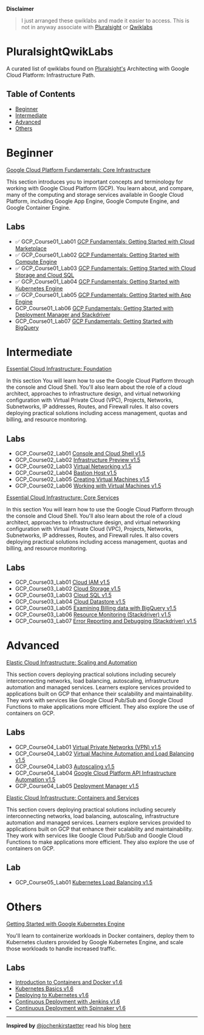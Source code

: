 
**Disclaimer**
 
>I just arranged these qwiklabs and made it easier to access. This is not in anyway associate with [Pluralsight](https://www.pluralsight.com) or [Qwiklabs](https://www.qwiklabs.com)

# PluralsightQwikLabs
A curated list of qwiklabs found on [Pluralsight's](https://www.pluralsight.com/paths/architecting-with-google-cloud-platform-infrastructure) Architecting with Google Cloud Platform: Infrastructure Path.



## Table of Contents

- [Beginner](#Beginner)
- [Intermediate](#Intermediate)
- [Advanced](#Advanced)
- [Others](#Others)

# Beginner

[Google Cloud Platform Fundamentals: Core Infrastructure](https://www.pluralsight.com/courses/gcp-fundamentals)

This section introduces you to important concepts and terminology for working with Google Cloud Platform (GCP). You learn about, and compare, many of the computing and storage services available in Google Cloud Platform, including Google App Engine, Google Compute Engine, and Google Container Engine.

## Labs

* ✅ GCP_Course01_Lab01 [GCP Fundamentals: Getting Started with Cloud Marketplace](https://googlepluralsight.qwiklabs.com/focuses/23608)
* ✅ GCP_Course01_Lab02 [GCP Fundamentals: Getting Started with Compute Engine](https://googlepluralsight.qwiklabs.com/focuses/23631)
* ✅ GCP_Course01_Lab03 [GCP Fundamentals: Getting Started with Cloud Storage and Cloud SQL](https://googlepluralsight.qwiklabs.com/focuses/23632)
* ✅ GCP_Course01_Lab04 [GCP Fundamentals: Getting Started with Kubernetes Engine](https://googlepluralsight.qwiklabs.com/focuses/23633)
* ✅ GCP_Course01_Lab05 [GCP Fundamentals: Getting Started with App Engine](https://googlepluralsight.qwiklabs.com/focuses/23634)
* GCP_Course01_Lab06 [GCP Fundamentals: Getting Started with Deployment Manager and Stackdriver](https://googlepluralsight.qwiklabs.com/focuses/23635)
* GCP_Course01_Lab07 [GCP Fundamentals: Getting Started with BigQuery](https://googlepluralsight.qwiklabs.com/focuses/23636)

# Intermediate

[Essential Cloud Infrastructure: Foundation](https://app.pluralsight.com/library/courses/gcp-infrastructure-foundation/table-of-contents)

In this section You will learn how to use the Google Cloud Platform through the console and Cloud Shell. You'll also learn about the role of a cloud architect, approaches to infrastructure design, and virtual networking configuration with Virtual Private Cloud (VPC), Projects, Networks, Subnetworks, IP addresses, Routes, and Firewall rules. It also covers deploying practical solutions including access management, quotas and billing, and resource monitoring.

## Labs

* GCP_Course02_Lab01 [Console and Cloud Shell v1.5](https://googlepluralsight.qwiklabs.com/focuses/23618)
* GCP_Course02_Lab02 [Infrastructure Preview v1.5](https://googlepluralsight.qwiklabs.com/focuses/23619)
* GCP_Course02_Lab03 [Virtual Networking v1.5](https://googlepluralsight.qwiklabs.com/focuses/23620)
* GCP_Course02_Lab04 [Bastion Host v1.5](https://googlepluralsight.qwiklabs.com/focuses/23655)
* GCP_Course02_Lab05 [Creating Virtual Machines v1.5](https://googlepluralsight.qwiklabs.com/focuses/23628)
* GCP_Course02_Lab06 [Working with Virtual Machines v1.5](https://googlepluralsight.qwiklabs.com/focuses/23629)

[Essential Cloud Infrastructure: Core Services](https://app.pluralsight.com/library/courses/gcp-infrastructure-core-services/table-of-contents)

In this section You will learn how to use the Google Cloud Platform through the console and Cloud Shell. You'll also learn about the role of a cloud architect, approaches to infrastructure design, and virtual networking configuration with Virtual Private Cloud (VPC), Projects, Networks, Subnetworks, IP addresses, Routes, and Firewall rules. It also covers deploying practical solutions including access management, quotas and billing, and resource monitoring.

## Labs

* GCP_Course03_Lab01 [Cloud IAM v1.5](https://googlepluralsight.qwiklabs.com/focuses/23621)
* GCP_Course03_Lab02 [Cloud Storage v1.5](https://googlepluralsight.qwiklabs.com/focuses/23630)
* GCP_Course03_Lab03 [Cloud SQL v1.5](https://googlepluralsight.qwiklabs.com/focuses/23637)
* GCP_Course03_Lab04 [Cloud Datastore v1.5](https://googlepluralsight.qwiklabs.com/focuses/23639)
* GCP_Course03_Lab05 [Examining Billing data with BigQuery v1.5](https://googlepluralsight.qwiklabs.com/focuses/23640)
* GCP_Course03_Lab06 [Resource Monitoring (Stackdriver) v1.5](https://googlepluralsight.qwiklabs.com/focuses/23641)
* GCP_Course03_Lab07 [Error Reporting and Debugging (Stackdriver) v1.5](https://googlepluralsight.qwiklabs.com/focuses/23642)

# Advanced

[Elastic Cloud Infrastructure: Scaling and Automation](https://app.pluralsight.com/library/courses/gcp-infrastructure-scaling-automation/table-of-contents)

This section covers deploying practical solutions including securely interconnecting networks, load balancing, autoscaling, infrastructure automation and managed services. Learners explore services provided to applications built on GCP that enhance their scalability and maintainability. They work with services like Google Cloud Pub/Sub and Google Cloud Functions to make applications more efficient. They also explore the use of containers on GCP.

## Labs

* GCP_Course04_Lab01 [Virtual Private Networks (VPN) v1.5](https://googlepluralsight.qwiklabs.com/focuses/23644)
* GCP_Course04_Lab02 [Virtual Machine Automation and Load Balancing v1.5](https://googlepluralsight.qwiklabs.com/focuses/23646)
* GCP_Course04_Lab03 [Autoscaling v1.5](https://googlepluralsight.qwiklabs.com/focuses/23647)
* GCP_Course04_Lab04 [Google Cloud Platform API Infrastructure Automation v1.5](https://googlepluralsight.qwiklabs.com/focuses/23643)
* GCP_Course04_Lab05 [Deployment Manager v1.5](https://googlepluralsight.qwiklabs.com/focuses/23645)

[Elastic Cloud Infrastructure: Containers and Services](https://app.pluralsight.com/library/courses/gcp-infrastructure-containers-services/table-of-contents)

This section covers deploying practical solutions including securely interconnecting networks, load balancing, autoscaling, infrastructure automation and managed services. Learners explore services provided to applications built on GCP that enhance their scalability and maintainability. They work with services like Google Cloud Pub/Sub and Google Cloud Functions to make applications more efficient. They also explore the use of containers on GCP.

## Lab

* GCP_Course05_Lab01 [Kubernetes Load Balancing v1.5](https://googlepluralsight.qwiklabs.com/focuses/23638)

# Others

[Getting Started with Google Kubernetes Engine](https://app.pluralsight.com/library/courses/getting-started-google-kubernetes-engine/table-of-contents)

You'll learn to containerize workloads in Docker containers, deploy them to Kubernetes clusters provided by Google Kubernetes Engine, and scale those workloads to handle increased traffic.

## Labs

* [Introduction to Containers and Docker v1.6](https://googlepluralsight.qwiklabs.com/focuses/36034)
* [Kubernetes Basics v1.6](https://googlepluralsight.qwiklabs.com/focuses/36035)
* [Deploying to Kubernetes v1.6](https://googlepluralsight.qwiklabs.com/focuses/36038)
* [Continuous Deployment with Jenkins v1.6](https://googlepluralsight.qwiklabs.com/focuses/36041)
* [Continuous Deployment with Spinnaker v1.6](https://googlepluralsight.qwiklabs.com/focuses/36045)

***************************************************

**Inspired by** [@jochenkirstaetter](https://github.com/jochenkirstaetter) read his blog [here](https://jochen.kirstaetter.name/alc4-qwiklabs/)
